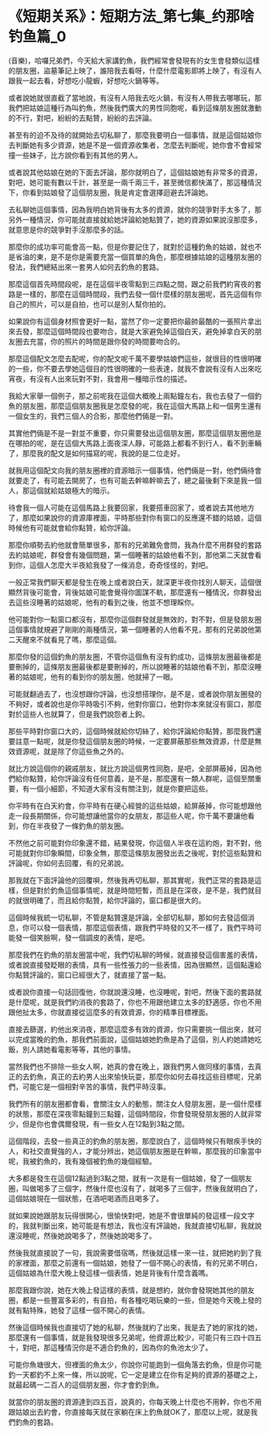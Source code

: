 # 《短期关系》：短期方法_第七集_约那啥钓鱼篇_0

(音樂)，哈囉兄弟們，今天給大家講釣魚，我們經常會發現有的女生會發類似這樣的朋友圈，盜墓筆記上映了，誰陪我去看呀，什麼什麼電影即將上映了，有沒有人跟我一起去看，好想吃小龍蝦，好想吃火鍋等等。

或者說她就很直截了當地說，有沒有人陪我去吃火鍋，有沒有人帶我去哪哪玩，那我們把姑娘這種行為叫釣魚，然後我們廣大的男性同胞呢，看到這條朋友圈就激動的不行，對吧，紛紛的去點贊，紛紛的去評論。

甚至有的迫不及待的就開始去切私聊了，那麼我要明白一個事情，就是這個姑娘你去判斷她有多少資源，她是不是一個資源收集者，怎麼去判斷呢，她你會不會經常撞一些妹子，比方說你看到有其他的男人。

或者說其他姑娘在她的下面去評論，那你就明白了，這個姑娘她有非常多的資源，對吧，她可能有數以千計，甚至是一兩千兩三千，甚至微信都快滿了，那這種情況下，你看到姑娘發了這個朋友圈，我是肯定會選擇迴避去評論她。

去私聊她這個事情，因為我明白她背後有太多的資源，就你的競爭對手太多了，那另外一種情況，你可能就直接就給她評論給她點贊了，她的資源如果說沒那麼多，就意思是你的競爭對手沒那麼多的話。

那麼你的成功率可能會高一點，但是你要記住了，就對於這種釣魚的姑娘，就也不是省油的東，是不是你是需要充當一個買單的角色，那麼根據姑娘的這種朋友圈的發法，我們總結出來一套男人如何去釣魚的套路。

那麼這個首先時間段呢，是在這個半夜零點到三四點之間，跟之前我們約宵夜的套路是一樣的，那麼在這個時間段，我們去發一個什麼樣的朋友圈呢，首先這個有你自己的照片，可以是自拍，也可以是別人幫你拍的。

如果說你有這個身材照會更好一點，當然了你一定要把你最帥最酷的一張照片拿出來去發，那麼這個時間段也要吻合，就是大家避免掉這個白天，避免掉拿白天的朋友圈去充當，你的照片的時間是跟你發的時間要吻合的。

那麼這個配文怎麼去配呢，你的配文呢千萬不要學姑娘們這些，就很目的性很明確的一些，你不要去學她這個目的性很明確的一些表達，就我不會說有沒有人出來吃宵夜，有沒有人出來玩對不對，我會用一種暗示性的描述。

我給大家舉一個例子，那之前呢我在這個大概晚上兩點鐘左右，我也去發了一個釣魚的朋友圈，那麼這個朋友圈我是怎麼發的呢，我在這個大馬路上和一個男生還有一個女生的，我們三個人的合影，那麼他們倆是一對。

其實他們倆是不是一對並不重要，你只需要發出這個朋友圈，那麼這個朋友圈他是在哪拍的呢，是在這個大馬路上面夜深人靜，可能路上都看不到行人，看不到車輛了，那麼我的配文是如何描寫的呢，我說的是二位走好。

就我用這個配文向我的朋友圈裡的資源暗示一個事情，他們倆是一對，他們倆待會就要走了，有可能去開房了，也有可能去幹嘛幹嘛去了，總之最後剩下來是我一個人，那這個就給姑娘極大的暗示。

待會我一個人可能在這個馬路上我要回家，我要搭車回家了，或者說去其他地方了，那麼如果說你的資源庫裡面，平時那些對你有窗口的反應還不錯的姑娘，這個時候他有可能就會給你點贊，給你評論。

那麼你順勢去約他就會簡單很多，那有的兄弟難免會問，我為什麼不用群發的套路去約姑娘呢，群發會有幾個問題，第一個睡著的姑娘他看不到，那他第二天就會看到你，這個人怎麼大半夜給我發了一條消息，奇奇怪怪的，對吧。

一般正常我們聊天都是發生在晚上或者說白天，就深更半夜你找別人聊天，這個很顯然背後可能會，背後姑娘可能會覺得你圖謀不軌，那麼還有一種情況，你群發出去這些沒睡著的姑娘呢，他有的看到之後，他並不想理睬你。

他可能對你一點窗口都沒有，那麼你這個群發就是無效的，對不對，但是發朋友圈這個事情就規避了剛剛的兩種情況，第一個睡著的人他看不見，那有的兄弟說他第二天醒來不就看見了嗎，那麼這個。

那麼你發的這個釣魚的朋友圈，不管你這個魚有沒有釣成功，這條朋友圈最後都是要刪掉的，這條朋友圈最後都是要刪掉的，所以說睡著的姑娘他看不到，那麼沒睡著的姑娘呢，他有的看到你的朋友圈，他就掃了一眼。

可能就翻過去了，也沒想跟你評論，也沒想搭理你，是不是，或者說你朋友圈發的不夠好，或者說也是你平時吸引不夠，他對你窗口，他對你本來就沒有窗口，那麼對於這些人也就算了，但是我們說怨者上鉤。

那些平時對你窗口大的，這個時候就給你切絲了，給你評論給你點贊，那麼我們還要註意一點呢，就是你發這個朋友圈的時候，一定要屏蔽那些無效資源，什麼是無效資源呢，就是除了你這些魚之外的。

就比方說這個你的親戚朋友，就比方說這個男性同胞，是吧，全部屏蔽掉，因為他們給你點贊，給你評論沒有任何意義，是不是，那麼還有一類人群呢，這個至關重要，有一個小細節，不知道大家有沒有關注到，就是你要把這些。

你平時有在白天約會，你平時有在硬心經營的這些姑娘，給屏蔽掉，你可能想跟他走一段長期關係，你可能想讓他當你的女朋友，那這些人呢，你千萬不要讓他看到，你在半夜發了一條釣魚的朋友圈。

不然他之前可能對你印象還不錯，結果發現，你這個人半夜在這約炮，對不對，他可能就對你印象瞬間，印象全無，那麼這條朋友圈發出去之後呢，對於這些點贊和評論呢，你如何去回覆，有的兄弟說。

那我就在下面評論他的回覆唄，然後我再切私聊，那其實呢，我們正常的套路是這樣，但是對於釣魚這個事情呢，就是時間短暫，而且是在深夜，是不是，我們就目的就很明確了，而且給你點贊，給你評論的，窗口都是很大的。

這個時候我統一切私聊，不管是點贊還是評論，全部切私聊，那如何去發這個消息，你可以發一個表情，那麼這個表情，跟我們平時發的又不一樣了，我們平時可能發一個笑臉啊，發一個調皮的表情，是吧。

那麼我們在釣魚的朋友圈當中呢，我們切私聊的時候，就直接發這個害羞的表情，或者說直接發眨眼的表情，具有一些性張力的一些表情，因為很顯然，這個點還給你點贊評論的，窗口已經很大了，就直接了當一點。

或者說你直接一句話回復他，你就說還沒睡，也沒睡呢，對吧，然後下面的套路就是什麼呢，就是我們約消夜的套路了，你也不用跟他建立太多的舒適感，你也不用跟他扯太多，你就直接從這麼多的有效資源，你的精準目標裡面。

直接去篩選，約他出來消夜，那麼這麼多有效的資源，你只需要挑一個出來，就可以完成當晚的釣魚，那我們前面說，這個姑娘她釣魚是為了這個，別人約她請她吃飯，別人請她看電影等等，其他的事情。

當然我們也不排除一些女人啊，她真的會在晚上，跟我們男人做同樣的事情，去真正的去釣魚，真正的去約男人出來愉快玩耍，那麼你如何去尋找這些目標呢，兄弟們，可能它是一個相對辛苦的事情，我們平時沒事。

我們所有的朋友圈都會看，會關注女人的動態，關注女人發朋友圈，是一個什麼樣的狀態，那麼在深夜零點鐘到三點鐘，這個時間段，你會發現發朋友圈的人就非常少，但是你也會偶爾發現，有一些女人在12點到3點之間。

這個階段，去發一些真正的釣魚的朋友圈，那麼說白了，這個時候只有眼疾手快的人，和社交直覺強的人，才能分辨出，她這個朋友圈是在幹嘛，那麼我的印象當中呢，我被釣魚的，我有幾個被釣魚的幾個經驗。

大多都是發生在這個12點過到3點之間，就有一次是有一個姑娘，發了一個朋友圈，叫做喝多了三個字，然後什麼也沒有了，就喝多了三個字，然後我就明白了，這個姑娘現在一個狀態，在酒吧喝酒而且喝多了。

就如果說她跟朋友玩得很開心，很愉快對吧，她是不會很單純的發這樣一段文字的，我就判斷出來，她可能是有想法，我也沒有評論她，我就直接切私聊，我就說還沒睡呢，然後她說喝多了，然後她說喝多了。

然後我就直接說了一句，我說需要借宿嗎，然後就這樣一來一往，就把她約到了我的家裡面，那麼之前還有一個姑娘，她發了一個不開心的表情，有的兄弟不明白，這個姑娘為什麼大晚上發這樣一個表情，她是背後有什麼含義嗎。

那麼我跟你說，她在大晚上發這樣的表情，就是想約，就你會發現她其他的朋友圈，都是一些豐富多彩的，有自拍，有各種吃喝玩樂的一些，但是她今天晚上發的就有點特殊，她發了這樣一個不開心的表情。

然後這個時候我也直接切了她的私聊，然後就約了出來，我是去了她的家找的她，那麼還有一個事情，就是我發現很多兄弟呢，他資源比較少，可能只有三四十四五十，對吧，那這種情況你是不適合釣魚的，因為你的魚池太少了。

可能你魚塘很大，但裡面的魚太少，你說你可能跑到一個角落去釣魚，但是你可能釣一天都釣不上來一條，所以說呢，它一定是建立在你有足夠的資源的基礎之上，就最起碼一二百人的這個朋友圈，你才會釣到魚。

就當你的朋友圈的資源達到四五百，說真的，你每天晚上什麼也不用幹，你也不用跟姑娘出去約會，你直接每天就在家躺在床上釣魚就OK了，那麼以上呢，就是我們釣魚的套路。


